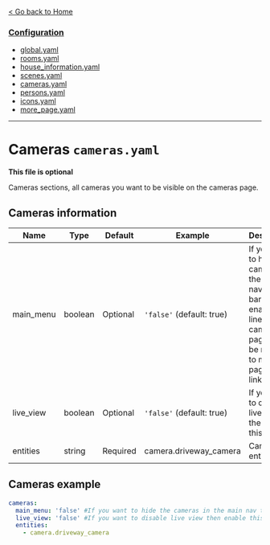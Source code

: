 [< Go back to Home](../index.md)

### [Configuration](index.md)
* [global.yaml](global.md)
* [rooms.yaml](rooms.md)
* [house_information.yaml](house_information.md)
* [scenes.yaml](scenes.md)
* [cameras.yaml](cameras.md)
* [persons.yaml](persons.md)
* [icons.yaml](icons.md)
* [more_page.yaml](more_page.md)

---

# Cameras `cameras.yaml`

**This file is optional**

Cameras sections, all cameras you want to be visible on the cameras page.

## Cameras information

| Name | Type | Default | Example | Description |
|------------|--------|---------------------------------|-------------------------------------------------------|------------------------------------------------|
| main_menu | boolean | Optional | `'false'` (default: true) | If you want to hide the cameras in the main navigation bar then enable this line. The cameras page will be moved to more page as an link. |
| live_view | boolean | Optional | `'false'` (default: true) | If you want to disable live view then enable this line |
| entities | string | Required | camera.driveway_camera | Camera entity_id |

## Cameras example
```YAML
cameras:
  main_menu: 'false' #If you want to hide the cameras in the main nav then enable this line. The cameras page will be moved to more page as an link.
  live_view: 'false' #If you want to disable live view then enable this line
  entities:
    - camera.driveway_camera
``` 
